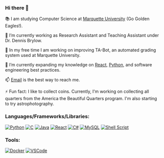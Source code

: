 ### Hi there 👋

📚 I am studying Computer Science at [Marquette University](https://www.marquette.edu/) (Go Golden Eagles!).

💼 I’m currently working as Research Assistant and Teaching Assistant under Dr. Dennis Brylow.

🔭 In my free time I am working on improving TA-Bot, an automated grading system used at Marquette University.

🌱 I’m currently expanding my knowledge on [React](https://reactjs.org/), [Python](https://nodejs.org/), and software engineering best practices.

📫 [Email](mailto:agebhard10@gmail.com) is the best way to reach me.

⚡ Fun fact: I like to collect coins.  Currently, I'm working on collecting all quarters from the America the Beautiful Quarters program.  I'm also starting to try astrophotography.

### Languages/Frameworks/Libraries:

<p align="left">
	<a href="https://www.python.org/"><img src="https://img.shields.io/badge/Python-3776AB?style=for-the-badge&logo=python&logoColor=white" alt="Python" /></a>
	<a href="https://www.geeksforgeeks.org/c-language-set-1-introduction/"><img src="https://img.shields.io/badge/C-00599C?style=for-the-badge&logo=c&logoColor=white" alt="C" /></a>
	<a href="https://docs.oracle.com/javase/8/docs/technotes/guides/language/index.html"><img src="https://img.shields.io/badge/Java-ED8B00?style=for-the-badge&logo=java&logoColor=white" alt="Java" /></a>
	<a href="https://reactjs.org/"><img src="https://img.shields.io/badge/React-20232A?style=for-the-badge&logo=react&logoColor=61DAFB" alt="React" /></a>
	<a href="https://docs.microsoft.com/en-us/dotnet/csharp/tour-of-csharp/"><img src="https://img.shields.io/badge/C%23-239120?style=for-the-badge&logo=c-sharp&logoColor=white" alt="C#" /></a>
	<a href="https://www.mysql.com/"><img src="https://img.shields.io/badge/MySQL-00000F?style=for-the-badge&logo=mysql&logoColor=white" alt="MySQL" /></a>
	<a href="https://www.shellscript.sh/"><img src="https://img.shields.io/badge/Shell_Script-121011?style=for-the-badge&logo=gnu-bash&logoColor=white" alt="Shell Script" /></a>
</p>

### Tools:

<p align="left">
	<a href="https://www.docker.com/"><img src="https://img.shields.io/badge/Docker-2CA5E0?style=for-the-badge&logo=docker&logoColor=white" alt="Docker" /></a>
	<a href="https://code.visualstudio.com/"><img src="https://img.shields.io/badge/Visual_Studio_Code-0078D4?style=for-the-badge&logo=visual%20studio%20code&logoColor=white" alt="VSCode" /></a>
</p>
